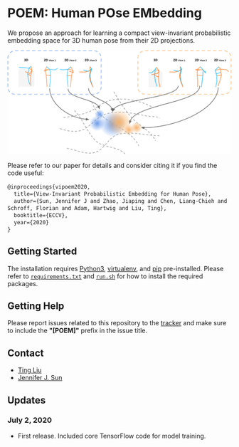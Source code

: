 # **POEM**: Human **PO**se **EM**bedding

We propose an approach for learning a compact view-invariant probabilistic
embedding space for 3D human pose from their 2D projections.

<p align="center">
  <img src="doc/fig/manifold.png" width=800></br>
</p>

Please refer to our paper for details and consider citing it if you find the code useful:

```
@inproceedings{vipoem2020,
  title={View-Invariant Probabilistic Embedding for Human Pose},
  author={Sun, Jennifer J and Zhao, Jiaping and Chen, Liang-Chieh and Schroff, Florian and Adam, Hartwig and Liu, Ting},
  booktitle={ECCV},
  year={2020}
}
```

## Getting Started
The installation requires [Python3](https://www.python.org/), [virtualenv](https://virtualenv.pypa.io/), and [pip](https://pip.pypa.io/) pre-installed.
Please refer to [`requirements.txt`](https://github.com/google-research/google-research/blob/master/poem/requirements.txt) and [`run.sh`](https://github.com/google-research/google-research/blob/master/poem/run.sh) for
how to install the required packages.

## Getting Help
Please report issues related to this repository to the [tracker](https://github.com/google-research/google-research/issues) and make sure to
include the **"[POEM]"** prefix in the issue title.

## Contact
- [Ting Liu](https://github.com/tingliu)
- [Jennifer J. Sun](https://github.com/jenjsun)

## Updates
### July 2, 2020
- First release. Included core TensorFlow code for model training.
